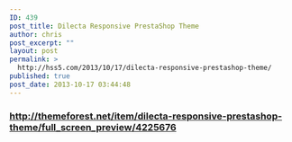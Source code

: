 ```yaml
---
ID: 439
post_title: Dilecta Responsive PrestaShop Theme
author: chris
post_excerpt: ""
layout: post
permalink: >
  http://hss5.com/2013/10/17/dilecta-responsive-prestashop-theme/
published: true
post_date: 2013-10-17 03:44:48
---
```

<h3><a title="http://themeforest.net/item/dilecta-responsive-prestashop-theme/full_screen_preview/4225676" href="http://themeforest.net/item/dilecta-responsive-prestashop-theme/full_screen_preview/4225676">http://themeforest.net/item/dilecta-responsive-prestashop-theme/full_screen_preview/4225676</a></h3>